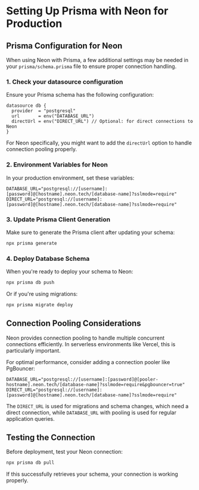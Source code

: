 # Setting Up Prisma with Neon for Production

## Prisma Configuration for Neon

When using Neon with Prisma, a few additional settings may be needed in your `prisma/schema.prisma` file to ensure proper connection handling.

### 1. Check your datasource configuration

Ensure your Prisma schema has the following configuration:

```prisma
datasource db {
  provider  = "postgresql"
  url       = env("DATABASE_URL")
  directUrl = env("DIRECT_URL") // Optional: for direct connections to Neon
}
```

For Neon specifically, you might want to add the `directUrl` option to handle connection pooling properly.

### 2. Environment Variables for Neon

In your production environment, set these variables:

```
DATABASE_URL="postgresql://[username]:[password]@[hostname].neon.tech/[database-name]?sslmode=require"
DIRECT_URL="postgresql://[username]:[password]@[hostname].neon.tech/[database-name]?sslmode=require"
```

### 3. Update Prisma Client Generation

Make sure to generate the Prisma client after updating your schema:

```bash
npx prisma generate
```

### 4. Deploy Database Schema

When you're ready to deploy your schema to Neon:

```bash
npx prisma db push
```

Or if you're using migrations:

```bash
npx prisma migrate deploy
```

## Connection Pooling Considerations

Neon provides connection pooling to handle multiple concurrent connections efficiently. In serverless environments like Vercel, this is particularly important.

For optimal performance, consider adding a connection pooler like PgBouncer:

```
DATABASE_URL="postgresql://[username]:[password]@[pooler-hostname].neon.tech/[database-name]?sslmode=require&pgbouncer=true"
DIRECT_URL="postgresql://[username]:[password]@[hostname].neon.tech/[database-name]?sslmode=require"
```

The `DIRECT_URL` is used for migrations and schema changes, which need a direct connection, while `DATABASE_URL` with pooling is used for regular application queries.

## Testing the Connection

Before deployment, test your Neon connection:

```bash
npx prisma db pull
```

If this successfully retrieves your schema, your connection is working properly. 